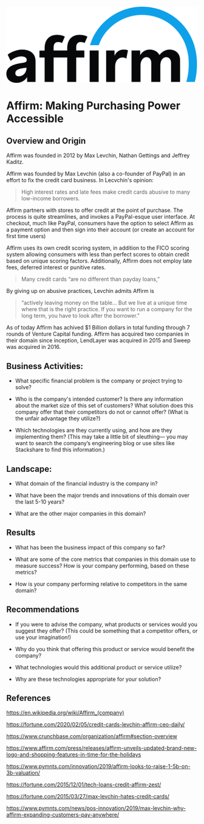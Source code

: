 ![Affirm_Logo](/images/affirm_logo.png)
# Affirm: Making Purchasing Power Accessible

## Overview and Origin
Affirm was founded in 2012 by Max Levchin, Nathan Gettings and Jeffrey Kaditz. 

Affirm was founded by Max Levchin (also a co-founder of PayPal) in an effort to fix the credit card business. In Lecvchin's opinion:

> High interest rates and late fees make credit cards abusive to many low-income borrowers.

 Affirm partners with stores to offer credit at the point of purchase. The process is quite streamlines, and invokes a PayPal-esque user interface. At checkout, much like PayPal, consumers have the option to select Affirm as a payment option and then sign into their account (or create an account for first time users)

 Affirm uses its own credit scoring system, in addition to the FICO scoring system allowing consumers with less than perfect scores to obtain credit based on unique scoring factors. Additionally, Affirm does not employ late fees, deferred interest or punitive rates.

> Many credit cards “are no different than payday loans,” 

By giving up on abusive practices, Levchin admits Affirm is 
> “actively leaving money on the table… But we live at a unique time where that is the right practice. If you want to run a company for the long term, you have to look after the borrower." 

As of today Affirm has achived $1 Billion dollars in total funding through 7 rounds of Venture Capital funding. Affirm has acquired two companies in their domain since inception, LendLayer was acquired in 2015 and Sweep was acquired in 2016.


## Business Activities:

* What specific financial problem is the company or project trying to solve?

* Who is the company's intended customer?  Is there any information about the market size of this set of customers?
What solution does this company offer that their competitors do not or cannot offer? (What is the unfair advantage they utilize?)

* Which technologies are they currently using, and how are they implementing them? (This may take a little bit of sleuthing–– you may want to search the company’s engineering blog or use sites like Stackshare to find this information.)


## Landscape:

* What domain of the financial industry is the company in?

* What have been the major trends and innovations of this domain over the last 5-10 years?

* What are the other major companies in this domain?


## Results

* What has been the business impact of this company so far?

* What are some of the core metrics that companies in this domain use to measure success? How is your company performing, based on these metrics?

* How is your company performing relative to competitors in the same domain?


## Recommendations

* If you were to advise the company, what products or services would you suggest they offer? (This could be something that a competitor offers, or use your imagination!)

* Why do you think that offering this product or service would benefit the company?

* What technologies would this additional product or service utilize?

* Why are these technologies appropriate for your solution?


## References

https://en.wikipedia.org/wiki/Affirm_(company)

https://fortune.com/2020/02/05/credit-cards-levchin-affirm-ceo-daily/

https://www.crunchbase.com/organization/affirm#section-overview

https://www.affirm.com/press/releases/affirm-unveils-updated-brand-new-logo-and-shopping-features-in-time-for-the-holidays

https://www.pymnts.com/innovation/2019/affirm-looks-to-raise-1-5b-on-3b-valuation/

https://fortune.com/2015/12/01/tech-loans-credit-affirm-zest/

https://fortune.com/2015/03/27/max-levchin-hates-credit-cards/

https://www.pymnts.com/news/pos-innovation/2019/max-levchin-why-affirm-expanding-customers-pay-anywhere/
